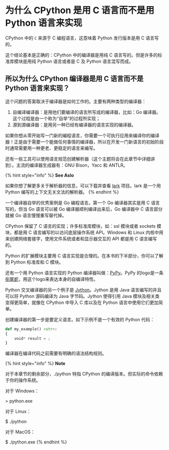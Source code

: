# 为什么 CPython 是用 C 语言而不是用 Python 语言来实现

CPython 中的 `C` 来源于 C 编程语言，这意味着 Python 发行版本是用 C 语言写的。

这个结论基本是正确的：CPython 中的编译器是用纯 C 语言写的。但是许多的标准库模块是用纯 Python 语言或者是 C 及 Python 语言混写而成。

## 所以为什么 CPython 编译器是用 C 语言而不是 Python 语言来实现？

这个问题的答案取决于编译器是如何工作的。主要有两种类型的编译器：

1. 自编译编译器：是用他们要编译的语言所写成的编译器，比如：Go 编译器。这个过程是由一个称为“自举”的过程所实现；
2. 源到源编译器：是用另一种已经有编译器的语言实现的编译器。

如果你想从零开始写一门新的编程语言，你需要一个可执行应用来编译你的编译器！正是由于需要一个能做任何事情的编译器，所以在开发一门新语言的初始阶段时通常需要用一种更老、更稳定的语言来编写。

还有一些工具可以使用语言规范创建解析器（这个主题将会在此章节中详细讲到）。主流的编译器生成器有：GNU Bison，Yacc 和 ANTLR。

{% hint style="info" %}
**See Aslo**

如果你想了解更多关于解析器的信息，可以下载并查看 [lark](https://github.com/lark-parser/lark) 项目。lark 是一个用 Python 编写的上下文无关文法的解析器。
{% endhint %}

一个编译器自举的优秀案例是 Go 编程语言。第一个 Go 编译器其实是用 C 语言写的，但当 Go 语言可以被 Go 编译器顺利编译出来后，Go 编译器中 C 语言部分就被 Go 语言慢慢重写替代掉。

CPython 保留了 C 语言的实现；许多标准库模块，如：ssl 模块或者 sockets 模块，都是用 C 语言编写的以访问底层操作系统 API。Windows 和 Linux 内核中用来创建网络套接字，使用文件系统或者和显示器交互的 API 都是用 C 语言编写的。

Python 的扩展模块主要用 C 语言实现是合理的。在本书的下半部分，你可以了解到 Python 标准库和 C 模块。

还有一个用 Python 语言实现的 Python 编译器叫做：[PyPy](https://pypy.org)。PyPy 的logo是一条[衔尾蛇](https://en.wikipedia.org/wiki/Ouroboros)，用这个logo来表达本身的自编译特性。

Python 交叉编译器的另一个例子是 [Jython](https://www.jython.org)。Jython 是用 Java 语言编写的并且可以将 Python 源码编译为 Java 字节码。Jython 使得引用 Java 模块及相关类变得更简单，就像在 CPython 中导入 C 库以及在 Python 语言中使用它们更加简单。

创建编译器的第一步是要定义语言。如下示例不是一个有效的 Python 代码：

```python
def my_example() <str>:
{
    void* result = ;
}
```

编译器在编译代码之前需要有明确的语法结构规则。

{% hint style="info" %}
**Note**

对于本章节的剩余部分，./python 特指 CPython 的编译版本。但实际的命令依赖于你的操作系统。

对于 Windows：

\> python.exe

对于 Linux：

$ ./python

对于 MacOS：

$ ./python.exe
{% endhint %}
